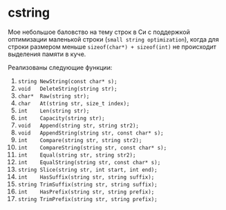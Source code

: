 # cstring

Мое небольшое баловство на тему строк в Си с поддержкой оптимизации маленькой строки (`small string optimization`), когда для строки размером меньше `sizeof(char*) + sizeof(int)` не происходит выделения памяти в куче.

Реализованы следующие функции:

1. `string NewString(const char* s);`
2. `void   DeleteString(string str);`
3. `char*  Raw(string str);`
4. `char   At(string str, size_t index);`
5. `int    Len(string str);`
6. `int    Capacity(string str);`
7. `void   Append(string str, string str2);`
8. `void   AppendString(string str, const char* s);`
9. `int    Compare(string str, string str2);`
10. `int    CompareString(string str, const char* s);`
11. `int    Equal(string str, string str2);`
12. `int    EqualString(string str, const char* s);`
13. `string Slice(string str, int start, int end);`
14. `int    HasSuffix(string str, string suffix);`
15. `string TrimSuffix(string str, string suffix);`
16. `int    HasPrefix(string str, string prefix);`
17. `string TrimPrefix(string str, string prefix);`

